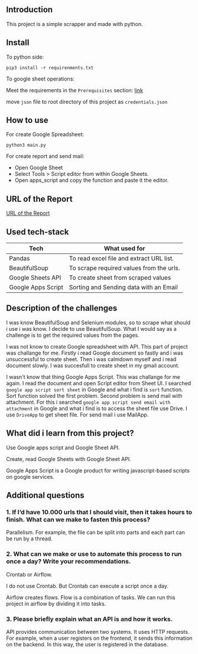 ## Introduction

This project is a simple scrapper and made with python.

## Install

To python side:

    pip3 install -r requirenments.txt

To google sheet operations: 

Meet the requirements in the `Prerequisites` section: [link](https://developers.google.com/sheets/api/quickstart/python#prerequisites)

move `json` file to root directory of this project as `credentials.json`

## How to use

For create Google Spreadsheet:

    python3 main.py

For create report and send mail:

* Open Google Sheet
* Select Tools > Script editor from within Google Sheets.
* Open apps_script and copy the function and paste it the editor.

## URL of the Report

[URL of the Report](https://docs.google.com/spreadsheets/d/1xZymSWuICK77f2aWWbgV39CwlwQM8TLLbN-XjZSJaJA/edit?usp=sharing)

## Used tech-stack

Tech | What used for
---- | -------------
Pandas | To read excel file and extract URL list.
BeautifulSoup | To scrape required values from the urls.
Google Sheets API | To create sheet from scraped values
Google Apps Script | Sorting and Sending data with an Email

## Description of the challenges

I was know BeautifulSoup and Selenium modules, so to scrape what should i use i was know. I decide to use BeautifulSoup. What I would say as a challenge is to get the required values from the pages.

I was not know to create Google spreadsheet with API. This part of project was challange for me. Firstly i read Google document so fastly and i was unsuccessful to create sheet. Then i was calmdown myself and i read document slowly. I was succesfull to create sheet in my gmail account.

I wasn't know that thing Google Apps Script. This was challange for me again. I read the document and open Script editor from Sheet UI. I searched `google app script sort sheet` in Google and what i find is `sort` function. Sort function solved the first problem. Second problem is send mail with attachment. For this i searched `google app script send email with attachment` in Google and what i find is to access the sheet file use Drive. I use `DriveApp` to get sheet file. For send mail i use MailApp.

## What did i learn from this project?

Use Google apps script and Google Sheet API.

Create, read Google Sheets with Google Sheet API.

Google Apps Script is a Google product for writing javascript-based scripts on google services.

## Additional questions

### 1. If I’d have 10.000 urls that I should visit, then it takes hours to finish. What can we make to fasten this process?

Parallelism. For example, the file can be split into parts and each part can be run by a thread.

### 2. What can we make or use to automate this process to run once a day? Write your recommendations.

Crontab or Airflow.

I do not use Crontab. But Crontab can execute a script once a day.

Airflow creates flows. Flow is a combination of tasks. We can run this project in airflow by dividing it into tasks.

### 3. Please briefly explain what an API is and how it works.

API provides communication between two systems. It uses HTTP requests. For example, when a user registers on the frontend, it sends this information on the backend. In this way, the user is registered in the database.